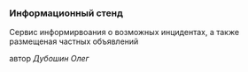 ### Информационный стенд
Сервис информирвоания о возможных инцидентах, а также размещеная частных объявлений

автор _Дубошин Олег_
